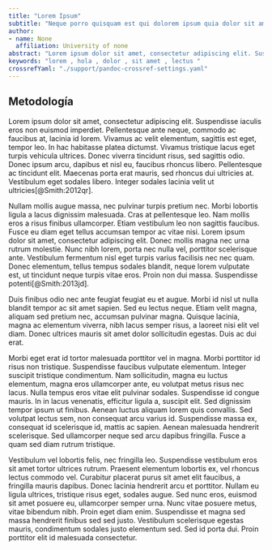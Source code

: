 ```yaml
---
title: "Lorem Ipsum"
subtitle: "Neque porro quisquam est qui dolorem ipsum quia dolor sit amet, consectetur, adipisci velit..."
author:
- name: None
  affiliation: University of none
abstract: "Lorem ipsum dolor sit amet, consectetur adipiscing elit. Suspendisse iaculis eros non euismod imperdiet. Pellentesque ante neque, commodo ac faucibus at, lacinia id lorem. Vivamus ac velit elementum, sagittis est eget, tempor leo. In hac habitasse platea dictumst. Vivamus tristique lacus eget turpis vehicula ultrices. Donec viverra tincidunt risus, sed sagittis odio. Donec ipsum arcu, dapibus et nisl eu, faucibus rhoncus libero. Pellentesque ac tincidunt elit. Maecenas porta erat mauris, sed rhoncus dui ultricies at. Vestibulum eget sodales libero. Integer sodales lacinia velit ut ultricies."
keywords: "lorem , hola , dolor , sit amet , lectus "
crossrefYaml: "./support/pandoc-crossref-settings.yaml"
---
```


## Metodología

Lorem ipsum dolor sit amet, consectetur adipiscing elit. Suspendisse iaculis eros non euismod imperdiet. Pellentesque ante neque, commodo ac faucibus at, lacinia id lorem. Vivamus ac velit elementum, sagittis est eget, tempor leo. In hac habitasse platea dictumst. Vivamus tristique lacus eget turpis vehicula ultrices. Donec viverra tincidunt risus, sed sagittis odio. Donec ipsum arcu, dapibus et nisl eu, faucibus rhoncus libero. Pellentesque ac tincidunt elit. Maecenas porta erat mauris, sed rhoncus dui ultricies at. Vestibulum eget sodales libero. Integer sodales lacinia velit ut ultricies[@Smith:2012qr].

Nullam mollis augue massa, nec pulvinar turpis pretium nec. Morbi lobortis ligula a lacus dignissim malesuada. Cras at pellentesque leo. Nam mollis eros a risus finibus ullamcorper. Etiam vestibulum leo non sagittis faucibus. Fusce eu diam eget tellus accumsan tempor ac vitae nisi. Lorem ipsum dolor sit amet, consectetur adipiscing elit. Donec mollis magna nec urna rutrum molestie. Nunc nibh lorem, porta nec nulla vel, porttitor scelerisque ante. Vestibulum fermentum nisl eget turpis varius facilisis nec nec quam. Donec elementum, tellus tempus sodales blandit, neque lorem vulputate est, ut tincidunt neque turpis vitae eros. Proin non dui massa. Suspendisse potenti[@Smith:2013jd].

Duis finibus odio nec ante feugiat feugiat eu et augue. Morbi id nisl ut nulla blandit tempor ac sit amet sapien. Sed eu lectus neque. Etiam velit magna, aliquam sed pretium nec, accumsan pulvinar magna. Quisque lacinia, magna ac elementum viverra, nibh lacus semper risus, a laoreet nisi elit vel diam. Donec ultrices mauris sit amet dolor sollicitudin egestas. Duis ac dui erat.

Morbi eget erat id tortor malesuada porttitor vel in magna. Morbi porttitor id risus non tristique. Suspendisse faucibus vulputate elementum. Integer suscipit tristique condimentum. Nam sollicitudin, magna eu luctus elementum, magna eros ullamcorper ante, eu volutpat metus risus nec lacus. Nulla tempus eros vitae elit pulvinar sodales. Suspendisse id congue mauris. In in lacus venenatis, efficitur ligula a, suscipit elit. Sed dignissim tempor ipsum ut finibus. Aenean luctus aliquam lorem quis convallis. Sed volutpat lectus sem, non consequat arcu varius id. Suspendisse massa ex, consequat id scelerisque id, mattis ac sapien. Aenean malesuada hendrerit scelerisque. Sed ullamcorper neque sed arcu dapibus fringilla. Fusce a quam sed diam rutrum tristique.

Vestibulum vel lobortis felis, nec fringilla leo. Suspendisse vestibulum eros sit amet tortor ultrices rutrum. Praesent elementum lobortis ex, vel rhoncus lectus commodo vel. Curabitur placerat purus sit amet elit faucibus, a fringilla mauris dapibus. Donec lacinia hendrerit arcu et porttitor. Nullam eu ligula ultrices, tristique risus eget, sodales augue. Sed nunc eros, euismod sit amet posuere eu, ullamcorper semper urna. Nunc vitae posuere metus, vitae bibendum nibh. Proin eget diam enim. Suspendisse et magna sed massa hendrerit finibus sed sed justo. Vestibulum scelerisque egestas mauris, condimentum sodales justo elementum sed. Sed id porta dui. Proin porttitor elit id malesuada consectetur.


